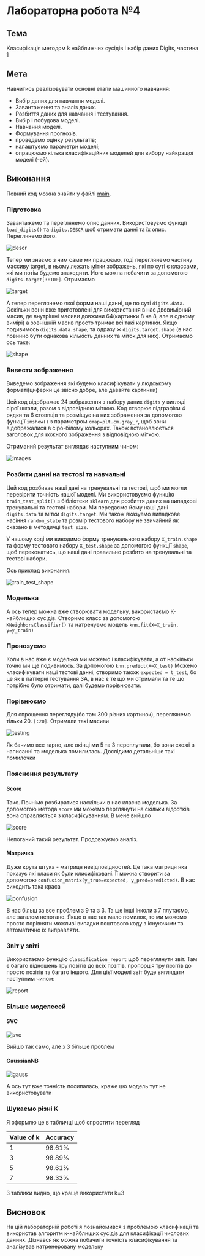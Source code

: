 # Лабораторна робота №4

## Тема

Класифікація методом k найближчих сусідів і набір даних Digits,
частина 1

## Мета

Навчитись реалізовувати основні етапи машинного навчання:

- Вибір даних для навчання моделі.
- Завантаження та аналіз даних.
- Розбиття даних для навчання і тестування.
- Вибір і побудова моделі.
- Навчання моделі.
- Формування прогнозів.
- проведемо оцінку результатів;
- налаштуємо параметри моделі;
- опрацюємо кілька класифікаційних моделей для вибору найкращої моделі (-ей).

## Виконання

Повний код можна знайти у файлі [main](./classy/main.py).

### Підготовка

Завантажемо та переглянемо опис данних. Використовуємо функції `load_digits()` та `digits.DESCR` щоб отримати данні та їх опис. Переглянемо його.

![descr](assets/descr.png)

Тепер ми знаємо з чим саме ми працюємо, тоді переглянемо частину массиву target, в ньому лежать мітки зображень, які по суті є классами, які ми потім будемо знаходити. Його можна побачити за допомогою `digits.target[::100]`. Отримаємо

![target](assets/target.png)

А тепер переглянемо якої форми наші данні, це по суті `digits.data`. Оскільки вони вже приготовлені для використання в нас двовимірний масив, де внутрішні масиви довжини 64(картинки 8 на 8, але в одному вимірі) а зовнішній масив просто тримає всі такі картинки. Якщо подивимось `digits.data.shape`, та одразу ж `digits.target.shape` (в нас повинно бути однакова кількість данних та міток для них). Отримаємо ось таке:

![shape](assets/shape.png)

### Вивести зображення

Виведемо зображення які будемо класифікувати у людському форматі(циферки це звісно добре, але давайте картинки)

Цей код відображає 24 зображення з набору даних `digits` у вигляді сірої шкали, разом з відповідною міткою. Код створює підграфіки 4 рядки та 6 стовпців та розміщує на них зображення за допомогою функції `imshow()` з параметром `cmap=plt.cm.gray_r`, щоб вони відображалися в сіро-білому кольорах. Також встановлюється заголовок для кожного зображення з відповідною міткою.

Отриманий результат виглядає наступним чином:

![images](assets/images.png)

### Розбити данні на тестові та навчальні

Цей код розбиває наші дані на тренувальні та тестові, щоб ми могли перевірити точність нашої моделі. Ми використовуємо функцію `train_test_split()` з бібліотеки `sklearn` для розбиття даних на випадкові тренувальні та тестові набори. Ми передаємо йому наші дані `digits.data` та мітки `digits.target`. Ми також вказуємо випадкове насіння `random_state` та розмір тестового набору не звичайний як сказано в методичці `test_size`.

У нашому коді ми виводимо форму тренувального набору `X_train.shape` та форму тестового набору `X_test.shape` за допомогою функції `shape`, щоб переконатись, що наші дані правильно розбито на тренувальні та тестові набори.

Ось приклад виконання:

![train_test_shape](assets/train_test_shape.png)

### Моделька

А ось тепер можна вже створювати модельку, використаємо К-найблищих сусідів. Створимо класс за допомогою `KNeighborsClassifier()` та натренуємо модель `knn.fit(X=X_train, y=y_train)`

### Пронозуємо

Коли в нас вже є моделька ми можемо і класифікувати, а от наскільки точно ми ще подивимось. За допомогою `knn.predict(X=X_test)` Можемо класифікувати наші тестові данні, створимо також `expected = t_test`, бо це як в паттерні тестування 3А, в нас є те що ми отримали та те що потрібно було отримати, далі будемо порівнювати.

### Порівнюємо

Для спрощення перегляду(бо там 300 різних картинок), переглянемо тільки 20. `[:20]`. Отримали такі масиви

![testing](assets/testing.png)

Як бачимо все гарно, але вкінці ми 5 та 3 переплутали, бо вони схожі в написанні та моделька помилилась. Дослідимо детальніше такі помилочки

### Пояснення результату

#### Score

Такс. Почнімо розбиратися наскільки в нас класна моделька. За допомогою метода `score` ми можемо перглянути на скільки відсотків вона справляється з класифікуванням. В мене вийшло

![score](assets/score.png)

Непоганий такий результат. Продовжуємо аналіз.

#### Матричка

Дуже крута штука - матриця невідповідностей. Це така матриця яка показує які класи як були клисифіковані. Її можна створити за допомогою `confusion_matrix(y_true=expected, y_pred=predicted)`. В нас виходить така краса

![confusion](assets/confusion.png)

В нас більш за все проблем з 9 та з 3. Та ще інші інколи з 7 плутаємо, але загалом непогано. Якщо в нас так мало помилок, то ми можемо просто порівняти можливі випадки поштового коду з існуючими та автоматично їх виправляти.

### Звіт у звіті

Використаємо функцію `classification_report` щоб переглянути звіт. Там є багато відношень тру позітів до всіх позітів, пропорція тру позітів до просто позітів та багато іншого. Для цієї моделі звіт буде виглядати наступним чином:

![report](assets/report.png)

### Більше моделееей

#### SVC

![svc](assets/svc.png)

Вийшо так само, але з 3 більше проблем

#### GaussianNB

![gauss](assets/gauss.png)

А ось тут вже точність посипалась, краже цю модель тут не використовувати

### Шукаємо різні K

Я оформлю це в табличці щоб спростити перегляд

| Value of k | Accuracy    |
|------------|-------------|
| 1          | 98.61%      |
| 3          | 98.89%      |
| 5          | 98.61%      |
| 7          | 98.33%      |

З таблики видно, що краще використати k=3

## Висновок

На цій лабораторній роботі я познайомився з проблемою класифікації та використав алгоритм к-найблищих сусідів для класифікації числових данних. Дізнався як можна побачити точність класифікування та аналізував натренеровану модельку
